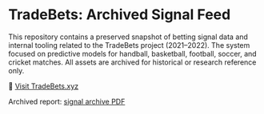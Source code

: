 # TradeBets: Archived Signal Feed

This repository contains a preserved snapshot of betting signal data and internal tooling related to the TradeBets project (2021–2022). The system focused on predictive models for handball, basketball, football, soccer, and cricket matches. All assets are archived for historical or research reference only.

🔗 [Visit TradeBets.xyz](https://tradebets.xyz)

Archived report: [signal archive PDF](tradebetsxyz-signal-archive-report-1-2022.pdf)
